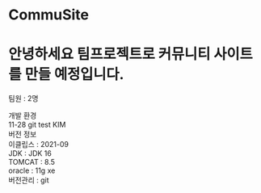 # CommuSite
<h1>안녕하세요 팀프로젝트로 커뮤니티 사이트를 만들 예정입니다.</h1>

팀원 : 2명


개발 환경<br>
11-28 git test KIM<br>
버전 정보			  <br>
이클립스  : 2021-09  <br>
JDK    : JDK 16   <br>
TOMCAT : 8.5      <br>
oracle : 11g xe   <br>
버전관리  : git